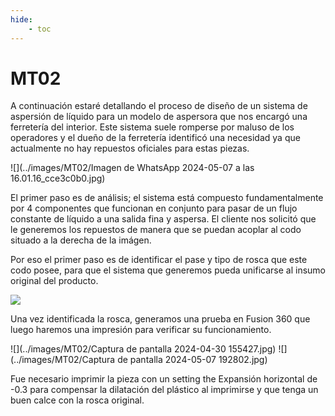 ```yaml
---
hide:
    - toc
---
```


# MT02

A continuación estaré detallando el proceso de diseño de un sistema de aspersión de líquido para un modelo de aspersora que nos encargó una ferretería del interior. Este sistema suele romperse por maluso de los operadores y el dueño de la ferretería identificó una necesidad ya que actualmente no hay repuestos oficiales para estas piezas.

![](../images/MT02/Imagen de WhatsApp 2024-05-07 a las 16.01.16_cce3c0b0.jpg)

El primer paso es de análisis; el sistema está compuesto fundamentalmente por 4 componentes que funcionan en conjunto para pasar de un flujo constante de líquido a una salida fina y aspersa. El cliente nos solicitó que le generemos los repuestos de manera que se puedan acoplar al codo situado a la derecha de la imágen.

Por eso el primer paso es de identificar el pase y tipo de rosca que este codo posee, para que el sistema que generemos pueda unificarse al insumo original del producto.

![](../images/MT02/Untitled-1.jpg)

Una vez identificada la rosca, generamos una prueba en Fusion 360 que luego haremos una impresión para verificar su funcionamiento.

![](../images/MT02/Captura de pantalla 2024-04-30 155427.jpg)
![](../images/MT02/Captura de pantalla 2024-05-07 192802.jpg)

Fue necesario imprimir la pieza con un setting the Expansión horizontal de -0.3 para compensar la dilatación del plástico al imprimirse y que tenga un buen calce con la rosca original.

